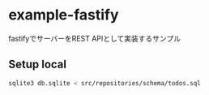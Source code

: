 # example-fastify

fastifyでサーバーをREST APIとして実装するサンプル

## Setup local

```sh
sqlite3 db.sqlite < src/repositories/schema/todos.sql
```
